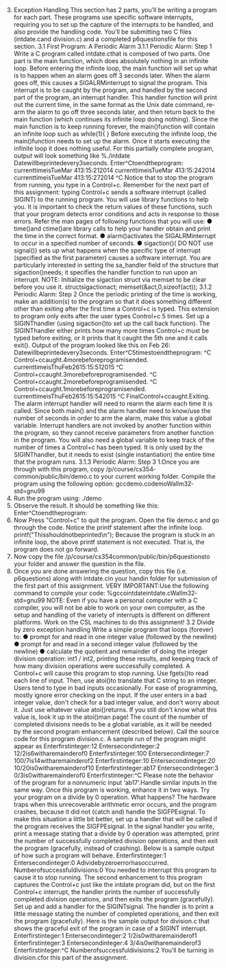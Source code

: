 3. Exception Handling
This section has 2 parts, you’ll be writing a program for each part. These programs use specific
software interrupts, requiring you to set up the capture of the interrupts to be handled, and also
provide the handling code. You’ll be submitting two C files (intdate.cand division.c)
and a completed p6questionsfile for this section.
3.1 First Program: A Periodic Alarm
3.1.1 Periodic Alarm: Step 1
Write a C program called intdate.cthat is composed of two parts. One part is the main
function, which does absolutely nothing in an infinite loop. Before entering the infinite loop, the
main function will set up what is to happen when an alarm goes off 3 seconds later. When the
alarm goes off, this causes a SIGALRMinterrupt to signal the program. This interrupt is to be
caught by the program, and handled by the second part of the program, an interrupt handler. This
handler function will print out the current time, in the same format as the Unix date command,
re­arm the alarm to go off three seconds later, and then return back to the main function (which
continues its infinite loop doing nothing).
Since the main function is to keep running forever, the main()function will contain an infinite
loop such as
while(1){
}
Before executing the infinite loop, the main()function needs to set up the alarm. Once it starts
executing the infinite loop it does nothing useful. For this partially complete program, output will
look something like
%./intdate
Datewillbeprintedevery3seconds.
Enter^Ctoendtheprogram:
currenttimeisTueMar 413:15:212014
currenttimeisTueMar 413:15:242014
currenttimeisTueMar 413:15:272014
^C
Notice that to stop the program from running, you type in a Control+c. Remember for the next
part of this assignment: typing Control+c sends a software interrupt (called SIGINT) to the
running program.
You will use library functions to help you. It is important to check the return values of these
functions, such that your program detects error conditions and acts in response to those errors.
Refer the man pages of following functions that you will use:
● time()and ctime()are library calls to help your handler obtain and print the time in
the correct format.
● alarm()activates the SIGALRMinterrupt to occur in a specified number of seconds.
● sigaction()( DO NOT use signal()) sets up what happens when the specific type
of interrupt (specified as the first parameter) causes a software interrupt. You are
particularly interested in setting the sa_handler field of the structure that
sigaction()needs; it specifies the handler function to run upon an interrupt.
NOTE: Initialize the sigaction struct via memset to be clear before you use it.
structsigactionact;
memset(&act,0,sizeof(act));
3.1.2 Periodic Alarm: Step 2
Once the periodic printing of the time is working, make an addition(s) to the program so that it
does something different other than exiting after the first time a Control+c is typed. This
extension to program only exits after the user types Control+c 5 times. Set up a SIGINThandler
(using sigaction()to set up the call back function). The SIGINThandler either prints how
many more times Control+c must be typed before exiting, or it prints that it caught the 5th one
and it calls exit().
Output of the program looked like this on Feb 26:
Datewillbeprintedevery3seconds.
Enter^C5timestoendtheprogram:
^C
Control+ccaught.4morebeforeprogramisended.
currenttimeisThuFeb2615:15:512015
^C
Control+ccaught.3morebeforeprogramisended.
^C
Control+ccaught.2morebeforeprogramisended.
^C
Control+ccaught.1morebeforeprogramisended.
currenttimeisThuFeb2615:15:542015
^C
FinalControl+ccaught.Exiting.
The alarm interrupt handler will need to re­arm the alarm each time it is called. Since both
main() and the alarm handler need to know/use the number of seconds in order to arm the
alarm, make this value a global variable. Interrupt handlers are not invoked by another function
within the program, so they cannot receive parameters from another function in the program.
You will also need a global variable to keep track of the number of times a Control+c has been
typed. It is only used by the SIGINThandler, but it needs to exist (single instantiation) the entire
time that the program runs.
3.1.3 Periodic Alarm: Step 3
1.Once you are through with this program, copy /p/course/cs354­common/public/bin/demo.c to
your current working folder. Compile the program using the following option:
gccdemo.c­odemo­Wall­m32­std=gnu99
2. Run the program using:
./demo
3. Observe the result. It should be something like this:
Enter^Ctoendtheprogram:
4. Now Press "Control+c" to quit the program. Open the file demo.c and go through the code.
Notice the printf statement after the infinite loop.
printf("Thisshouldnotbeprinted\n");
Because the program is stuck in an infinite loop, the above printf statement is not executed. That
is, the program does not go forward.
6. Now copy the file /p/course/cs354­common/public/bin/p6questionsto your folder
and answer the question in the file.
7. Once you are done answering the question, copy this file (i.e. p6questions) along with
intdate.cin your handin folder for submission of the first part of this assignment.
VERY IMPORTANT:Use the following command to compile your code:
%gcc­ointdateintdate.c­Wall­m32­std=gnu99
NOTE: Even if you have a personal computer with a C compiler, you will not be able to work
on your own computer, as the setup and handling of the variety of interrupts is different on
different platforms. Work on the CSL machines to do this assignment!
3.2 Divide by zero exception handling
Write a simple program that loops (forever) to:
● prompt for and read in one integer value (followed by the newline)
● prompt for and read in a second integer value (followed by the newline)
● calculate the quotient and remainder of doing the integer division operation: int1 / int2,
printing these results, and keeping track of how many division operations were
successfully completed.
A Control+c will cause this program to stop running.
Use fgets()to read each line of input. Then, use atoi()to translate that C string to an
integer.
Users tend to type in bad inputs occasionally. For ease of programming, mostly ignore error
checking on the input. If the user enters in a bad integer value, don't check for a bad integer
value, and don't worry about it. Just use whatever value atoi()returns. If you still don't know
what this value is, look it up in the atoi()man page!
The count of the number of completed divisions needs to be a global variable, as it will be
needed by the second program enhancement (described below).
Call the source code for this program division.c.
A sample run of the program might appear as
Enterfirstinteger:12
Entersecondinteger:2
12/2is6witharemainderof0
Enterfirstinteger:100
Entersecondinteger:­7
100/­7is­14witharemainderof2
Enterfirstinteger:10
Entersecondinteger:20
10/20is0witharemainderof10
Enterfirstinteger:ab17
Entersecondinteger:3
0/3is0witharemainderof0
Enterfirstinteger:^C
Please note the behavior of the program for a non­numeric input ‘ab17’.Handle similar inputs
in the same way.
Once this program is working, enhance it in two ways.
Try your program on a divide by 0 operation. What happens?
The hardware traps when this unrecoverable arithmetic error occurs, and the program crashes,
because it did not (catch and) handle the SIGFPEsignal.
To make this situation a little bit better, set up a handler that will be called if the program
receives the SIGFPEsignal. In the signal handler you write, print a message stating that a divide
by 0 operation was attempted, print the number of successfully completed division operations,
and then exit the program (gracefully, instead of crashing). Below is a sample output of how
such a program will behave.
Enterfirstinteger:1
Entersecondinteger:0
Adividebyzeroerrorhasoccurred.
Numberofsuccessfuldivisions:0
You needed to interrupt this program to cause it to stop running. The second enhancement to this
program captures the Control+c just like the intdate program did, but on the first Control+c
interrupt, the handler prints the number of successfully completed division operations, and then
exits the program (gracefully).
Set up and add a handler for the SIGINTsignal. The handler is to print a little message stating
the number of completed operations, and then exit the program (gracefully).
Here is the sample output for division.c that shows the graceful exit of the program in case of a
SIGINT interrupt.
Enterfirstinteger:1
Entersecondinteger:2
1/2is0witharemainderof1
Enterfirstinteger:3
Entersecondinteger:4
3/4is0witharemainderof3
Enterfirstinteger:^C
Numberofsuccessfuldivisions:2
You’ll be turning in division.cfor this part of the assignment.
